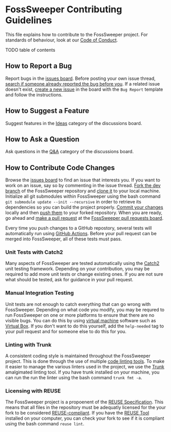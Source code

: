 <!--
SPDX-FileCopyrightText: 2022 Daniel Valcour <fosssweeper@gmail.com>

SPDX-License-Identifier: GPL-3.0-or-later
-->

# FossSweeper Contributing Guidelines

This file explains how to contribute to the FossSweeper project. For standards of behaviour, look at our [Code of Conduct](CODE_OF_CONDUCT.md).

TODO table of contents

## How to Report a Bug

Report bugs in the [issues board](https://www.github.com/Journeyman-dev/FossSweeper/issues). Before posting your own issue thread, [search if someone already reported the bug before you](https://docs.github.com/en/search-github/searching-on-github/searching-issues-and-pull-requests#search-by-the-title-body-or-comments). If a related issue doesn't exist, [create a new issue](https://docs.github.com/en/issues/tracking-your-work-with-issues/creating-an-issue) in the board with the `Bug Report` template and follow the instructions.

## How to Suggest a Feature

Suggest features in the [Ideas](https://www.github.com/Journeyman-dev/FossSweeper/discussions/categories/ideas) category of the discussions board.

## How to Ask a Question

Ask questions in the [Q&A](https://www.github.com/Journeyman-dev/FossSweeper/discussions/categories/q&a) category of the discussions board.

## How to Contribute Code Changes

Browse the [issues board](https://www.github.com/Journeyman-dev/FossSweeper/issues) to find an issue that interests you. If you want to work on an issue, say so by commenting in the issue thread. [Fork the dev branch](https://docs.github.com/en/get-started/quickstart/fork-a-repo#fork-an-example-repository) of the FossSweeper repository and [clone it](https://docs.github.com/en/repositories/creating-and-managing-repositories/cloning-a-repository) to your local machine. Initialize all git submodules within FossSweeper using the bash command `git submodule update --init --recursive` in order to retrieve its dependencies so you can build the project properly. [Commit your changes](https://docs.github.com/en/desktop/contributing-and-collaborating-using-github-desktop/making-changes-in-a-branch/committing-and-reviewing-changes-to-your-project) locally and then [push them](https://docs.github.com/en/desktop/contributing-and-collaborating-using-github-desktop/making-changes-in-a-branch/pushing-changes-to-github) to your forked repository. When you are ready, go ahead and [make a pull request](https://docs.github.com/en/pull-requests/collaborating-with-pull-requests/proposing-changes-to-your-work-with-pull-requests/about-pull-requests) at the [FossSweeper pull requests board](https://github.com/Journeyman-dev/FossSweeper/pulls).

Every time you push changes to a GitHub repostory, several tests will automatically run using [GitHub Actions](https://docs.github.com/en/actions). Before your pull request can be merged into FossSweeper, all of these tests must pass.

### Unit Tests with Catch2

Many aspects of FossSweeper are tested automatically using the [Catch2](https://github.com/catchorg/Catch2) unit testing framework. Depending on your contribution, you may be required to add more unit tests or change existing ones. If you are not sure what should be tested, ask for guidance in your pull request.

### Manual Integration Testing

Unit tests are not enough to catch everything that can go wrong with FossSweeper. Depending on what code you modify, you may be requred to run FossSweeper on one or more platforms to ensure that there are no visible bugs. You can do this by using [virtual machine](https://en.wikipedia.org/wiki/Virtual_machine) software such as [Virtual Box](https://www.virtualbox.org/). If you don't want to do this yourself, add the `help-needed` tag to your pull request and for someone else to do this for you.

### Linting with Trunk

A consistent coding style is maintained throughout the FossSweeper project. This is done through the use of multiple [code linting tools](https://en.wikipedia.org/wiki/Lint_(software)). To make it easier to manage the various linters used in the project, we use the [Trunk](https://trunk.io/products/check) amalgimated linting tool. If you have trunk installed on your machine, you can run the run the linter using the bash command `trunk fmt -a`.

### Licensing with REUSE

The FossSweeper project is a propoenent of the [REUSE Specification](https://reuse.software/spec/). This means that all files in the repository must be adequatly licensed for the your fork to be considered [REUSE-compliant](https://reuse.software/tutorial/). If you have the [REUSE Tool](https://github.com/fsfe/reuse-tool) installed on your computer, you can check your fork to see if it is compliant using the bash command `reuse lint`.


